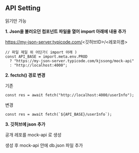 ## API Setting
읽기만 가능


**1. Json을 불러오던 컴포넌트 파일을 열어 import 아래에 내용 추가**

https://my-json-server.typicode.com/<깃허브ID>/<레포이름>

    // 파일 제일 위 어딘가( import 아래 )
    const API_BASE = import.meta.env.PROD
      ? "https://my-json-server.typicode.com/kjssong/mock-api"
      : "http://localhost:4000";



**2. fectch() 경로 변경**

기존

    const res = await fetch("http://localhost:4000/userInfo");

변경

    const res = await fetch(`${API_BASE}/userInfo`);



**3. 깃허브에 json 추가**

공개 레포를 mock-api 로 생성

생성 후 mock-api 안에 db.json 파일 추가
